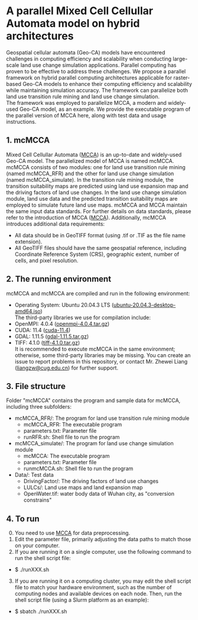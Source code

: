 # A parallel Mixed Cell Cellullar Automata model on hybrid architectures  
Geospatial cellular automata (Geo-CA) models have encountered challenges in computing efficiency and scalability when conducting large-scale land use change simulation applications. Parallel computing has proven to be effective to address these challenges. We propose a parallel framework on hybrid parallel computing architectures applicable for raster-based Geo-CA models to enhance their computing efficiency and scalability while maintaining simulation accuracy. The framework can parallelize both land use transition rule mining and land use change simulation.  
The framework was employed to parallelize MCCA, a modern and widely-used Geo-CA model, as an example. We provide the executable program of the parallel version of MCCA here, along with test data and usage instructions.  

## 1. mcMCCA
Mixed Cell Cellullar Automata ([MCCA](https://github.com/HPSCIL/Mixed_Cell_Cellullar_Automata.git)) is an up-to-date and widely-used Geo-CA model. The parallelized model of MCCA is named mcMCCA.   
mcMCCA consists of two modules: one for land use transition rule mining (named mcMCCA_RFR) and the other for land use change simulation (named mcMCCA_simulate). In the transition rule mining module, the transition suitability maps are predicted using land use expansion map and the driving factors of land use changes. In the land use change simulation module, land use data and the predicted transition suitability maps are employed to simulate future land use maps. mcMCCA and MCCA maintain the same input data standards. For further details on data standards, please refer to the introduction of MCCA ([MCCA](https://github.com/HPSCIL/Mixed_Cell_Cellullar_Automata.git)). Additionally, mcMCCA introduces additional data requirements:
- All data should be in GeoTIFF format (using .tif or .TIF as the file name extension).
- All GeoTIFF files should have the same geospatial reference, including Coordinate Reference System (CRS), geographic extent, number of cells, and pixel resolution.

## 2. The running environment
mcMCCA and mcMCCA are compiled and run in the following environment:
- Operating System: Ubuntu 20.04.3 LTS ([ubuntu-20.04.3-desktop-amd64.iso](http://lt.releases.ubuntu.com/20.04.3/ubuntu-20.04.3-desktop-amd64.iso))  
The third-party libraries we use for compilation include:
- OpenMPI: 4.0.4 ([openmpi-4.0.4.tar.gz](https://download.open-mpi.org/release/open-mpi/v4.0/openmpi-4.0.4.tar.gz))
- CUDA: 11.4 ([cuda-11.4](https://developer.nvidia.com/cuda-11-4-0-download-archive))
- GDAL: 1.11.5 ([gdal-1.11.5.tar.gz](http://download.osgeo.org/gdal/1.11.5/gdal-1.11.5.tar.gz))
- TIFF: 4.1.0 ([tiff-4.1.0.tar.gz](https://download.osgeo.org/libtiff/tiff-4.1.0.tar.gz))  
It is recommended to execute mcMCCA in the same environment; otherwise, some third-party libraries may be missing. You can create an issue to report problems in this repository, or contact Mr. Zhewei Liang (liangzw@cug.edu.cn) for further support.  

## 3. File structure
Folder "mcMCCA" contains the program and sample data for mcMCCA, including three subfolders:
- mcMCCA_RFR/:      The program for land use transition rule mining module
  - mcMCCA_RFR:     The executable program
  - parameters.txt: Parameter file
  - runRFR.sh:      Shell file to run the program
- mcMCCA_simulate/: The program for land use change simulation module
  - mcMCCA:         The executable program
  - parameters.txt: Parameter file
  - runmcMCCA.sh:   Shell file to run the program
- Data/:            Test data
  - DrivingFactor/: The driving factors of land use changes
  - LULCs/:         Land use maps and land expansion map
  - OpenWater.tif:  water body data of Wuhan city,  as "conversion constrains" 

## 4. To run
0. You need to use [MCCA](https://github.com/HPSCIL/Mixed_Cell_Cellullar_Automata.git) for data preprocessing.
1. Edit the parameter file, primarily adjusting the data paths to match those on your computer.
2. If you are running it on a single computer, use the following command to run the shell script file:  
- $ ./runXXX.sh  
3. If you are running it on a computing cluster, you may edit the shell script file to match your hardware environment, such as the number of computing nodes and available devices on each node. Then, run the shell script file (using a Slurm platform as an example):  
- $ sbatch ./runXXX.sh
